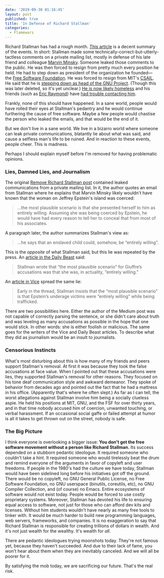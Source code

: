 ```yaml
---
date: '2019-09-30 01:16:45'
layout: post
published: true
title: 'In Defense of Richard Stallman'
categories:
  - Flamewars
---
```


Richard Stallman has had a rough month. [This article](https://itsfoss.com/richard-stallman-controversy/) is a decent summary of the events. In short: Stallman made some technically-correct-but-utterly-tactless comments on a private mailing list, mostly in defense of his late friend and colleague [Marvin Minsky](https://en.wikipedia.org/wiki/Marvin_Minsky). Someone leaked those comments to the public. He was then forced to resign from pretty much every position he held. He had to step down as president of the organization he founded&mdash; the [Free Software Foundation](https://en.wikipedia.org/wiki/Free_Software_Foundation). He was forced to resign from MIT's [CSAIL](https://en.wikipedia.org/wiki/MIT_Computer_Science_and_Artificial_Intelligence_Laboratory). He said that he is [stepping down as head of the GNU Project](https://archive.is/wHrTo#selection-269.0-275.1). (Though this was later deleted, so it's yet unclear.) [He is now likely homeless](https://archive.is/xt8sK) and his friends (such as [Eric Raymond](https://en.wikipedia.org/wiki/Eric_S._Raymond)) have [had trouble contacting him](https://archive.is/emKyT#selection-57151.0-57151.25).

Frankly, none of this should have happened. In a sane world, people would have rolled their eyes at Stallman's pedantry and he would continue furthering the cause of free software. Maybe a few people would chastise the person who leaked the emails, and that would be the end of it.

But we don't live in a sane world. We live in a bizarro world where someone can leak private communications, blatantly lie about what was said, and cause a selfless man's life to be ruined. And in reaction to these events, people cheer. This is madness.

Perhaps I should explain myself before I'm removed for having problematic opinions.


### Lies, Damned Lies, and Journalism

The original [Remove Richard Stallman post](https://medium.com/@selamie/remove-richard-stallman-fec6ec210794) contained leaked communications from a private mailing list. In it, the author quotes an email from Stallman where he explains that Marvin Minsky likely wouldn't have known that the woman on Jeffrey Epstein's island was coerced:

> ...the most plausible scenario is that she presented herself to him as entirely willing. Assuming she was being coerced by Epstein, he would have had every reason to tell her to conceal that from most of his associates.

A paragraph later, the author summarizes Stallman's view as:

> ...he says that an enslaved child could, somehow, be “entirely willing”.

This is the *opposite* of what Stallman said, but this lie was repeated by the press. An [article in the Daily Beast](https://www.thedailybeast.com/famed-mit-computer-scientist-richard-stallman-defends-epstein-victims-were-entirely-willing) said:

> Stallman wrote that “the most plausible scenario” for Giuffre’s accusations was that she was, in actuality, “entirely willing.”

An [article in Vice](https://www.vice.com/en_us/article/9ke3ke/famed-computer-scientist-richard-stallman-described-epstein-victims-as-entirely-willing) spread the same lie:

> Early in the thread, Stallman insists that the “most plausible scenario” is that Epstein’s underage victims were “entirely willing” while being trafficked. 

There are two possibilities here. Either the author of the Medium post was not capable of correctly parsing the sentence, or she didn't care about truth and was leveling as many accusations as possible in the hope that one would stick. In other words: she is either foolish or malicious. The same goes for the writers of the Vice and Daily Beast articles. To describe what they did as journalism would be an insult to journalists.


### Censorious Instincts

What's most disturbing about this is how many of my friends and peers support Stallman's removal. At first it was because they took the false accusations at face value. When I pointed out that these accusations were lies, they supported Stallman's removal for other reasons. They focused on his tone deaf communication style and awkward demeanor. They spoke of behavior from decades ago and pointed out the fact that he had a mattress in his office. (Apparently that's where he often slept.) As far as I can tell, the worst allegations against Stallman involve him being a socially clueless aspie. He held his positions at MIT, GNU, and the FSF for over thirty years, and in that time nobody accused him of coercion, unwanted touching, or verbal harassment. If an occasional social gaffe or failed attempt at humor is all it takes to get thrown out on the street, nobody is safe.


### The Big Picture

I think everyone is overlooking a bigger issue: **You don't get the free software movement without a person like Richard Stallman.** Its success depended on a stubborn pedantic ideologue. It required someone who couldn't take a hint. It required someone who would tirelessly beat the drum and remind everyone of the arguments in favor of copyleft and user freedoms. If people in the 1980's had the culture we have today, Stallman would have been sidelined long before his initiatives got off the ground. There would be no copyleft, no GNU General Public License, no Free Software Foundation, no GNU userspace (binutils, coreutils, etc), no GNU Compiler Collection, and (of course) no Emacs. Entire ecosystems of software would not exist today. People would be forced to use costly proprietary systems. Moreover, Stallman has devoted his life to ensuring equal access to software, not just for those who can afford dev kits and licenses. Without him students wouldn't have nearly as many free tools to tinker with. It would be much harder to build new programming languages, web servers, frameworks, and companies. It is no exaggeration to say that Richard Stallman is responsible for creating trillions of dollars in wealth. And it's not just wealth for the wealthy. It's wealth for *all*.

There are pedantic ideologues trying moonshots today. They're not famous yet, because they haven't succeeded. And due to their lack of fame, you won't hear about them when they are inevitably canceled. And we will all be poorer for it.

By satisfying the mob today, we are sacrificing our future. That's the real risk.
